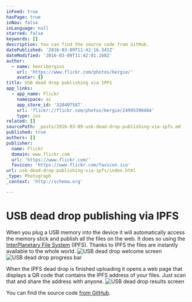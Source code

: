 ```yaml
---
inFeed: true
hasPage: true
inNav: false
inLanguage: null
starred: false
keywords: []
description: You can find the source code from GitHub.
datePublished: '2016-03-09T11:42:16.341Z'
dateModified: '2016-03-09T11:42:01.168Z'
author:
  - name: henribergius
    url: 'https://www.flickr.com/photos/bergie/'
    avatar: {}
title: USB dead drop publishing via IPFS
app_links:
  - app_name: Flickr
    namespace: ai
    app_store_id: '328407587'
    url: 'flickr://flickr.com/photos/bergie/24995390484'
    type: ios
related: []
sourcePath: _posts/2016-03-09-usb-dead-drop-publishing-via-ipfs.md
published: true
authors: []
publisher:
  name: Flickr
  domain: www.flickr.com
  url: 'https://www.flickr.com/'
  favicon: 'https://www.flickr.com/favicon.ico'
url: usb-dead-drop-publishing-via-ipfs/index.html
_type: Photograph
_context: 'http://schema.org'

---
```

# USB dead drop publishing via IPFS

When you plug a USB memory into the device it will automatically access the memory stick and publish all the files on the web. It does so using the [InterPlanetary File System][0] (IPFS). Thanks to IPFS the files are instantly available to the whole world.
![USB dead drop welcome screen](https://farm2.staticflickr.com/1554/24995390484_1bef1058d7_b.jpg)
![USB dead drop progress bar](https://farm2.staticflickr.com/1691/25600254946_75eff1af5e_b.jpg)

When the IPFS dead drop is finished uploading it opens a web page that displays a QR code that contains the IPFS address of your files. Just scan that and share the address with anyone.
![USB dead drop results screen](https://farm2.staticflickr.com/1702/25330279580_33574c1c84_b.jpg)

You can find the source code [from GitHub][1].

[0]: http://ipfs.io/
[1]: https://github.com/c-base/ipfs-deaddrop